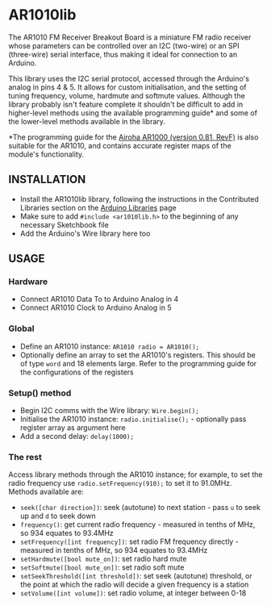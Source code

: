 AR1010lib
=========

The AR1010 FM Receiver Breakout Board is a miniature FM radio receiver whose parameters can be controlled over an I2C (two-wire) or an SPI (three-wire) serial interface, thus making it ideal for connection to an Arduino.

This library uses the I2C serial protocol, accessed through the Arduino's analog in pins 4 & 5. It allows for custom initialisation, and the setting of tuning frequency, volume, hardmute and softmute values. Although the library probably isn't feature complete it shouldn't be difficult to add in higher-level methods using the available programming guide* and some of the lower-level methods available in the library.

*The programming guide for the [Airoha AR1000 (version 0.81, RevF)](http://rtr.ca/fmradio/ar1000F_progguide-0.81.pdf) is also suitable for the AR1010, and contains accurate register maps of the module's functionality.


INSTALLATION
------------

* Install the AR1010lib library, following the instructions in the Contributed Libraries section on the [Arduino Libraries](http://www.arduino.cc/en/Reference/Libraries) page
* Make sure to add `#include <ar1010lib.h>` to the beginning of any necessary Sketchbook file
* Add the Arduino's Wire library here too


USAGE
--------------

### Hardware

* Connect AR1010 Data To to Arduino Analog in 4
* Connect AR1010 Clock to Arduino Analog in 5 

### Global

* Define an AR1010 instance: `AR1010 radio = AR1010();`
* Optionally define an array to set the AR1010's registers. This should be of type `word` and 18 elements large. Refer to the programming guide for the configurations of the registers

### Setup() method

* Begin I2C comms with the Wire library: `Wire.begin();`
* Initialise the AR1010 instance: `radio.initialise();` - optionally pass register array as argument here
* Add a second delay: `delay(1000);`

### The rest

Access library methods through the AR1010 instance; for example, to set the radio frequency use `radio.setFrequency(910);` to set it to 91.0MHz. Methods available are:

* `seek([char direction])`: seek (autotune) to next station - pass `u` to seek up and `d` to seek down
* `frequency()`: get current radio frequency - measured in tenths of MHz, so 934 equates to 93.4MHz
* `setFrequency([int frequency])`: set radio FM frequency directly - measured in tenths of MHz, so 934 equates to 93.4MHz
* `setHardmute([bool mute_on])`: set radio hard mute
* `setSoftmute([bool mute_on])`: set radio soft mute
* `setSeekThreshold([int threshold])`: set seek (autotune) threshold, or the point at which the radio will decide a given frequency is a station
* `setVolume([int volume])`: set radio volume, at integer between 0-18